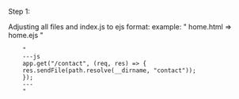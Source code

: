 Step 1:

Adjusting all files and index.js to ejs format:
    example:
        "
        home.html => home.ejs
        "

        "
        ---js
        app.get("/contact", (req, res) => {
        res.sendFile(path.resolve(__dirname, "contact"));
        });
        ---
        "
